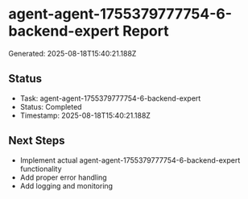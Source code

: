 # agent-agent-1755379777754-6-backend-expert Report

Generated: 2025-08-18T15:40:21.188Z

## Status
- Task: agent-agent-1755379777754-6-backend-expert
- Status: Completed
- Timestamp: 2025-08-18T15:40:21.188Z

## Next Steps
- Implement actual agent-agent-1755379777754-6-backend-expert functionality
- Add proper error handling
- Add logging and monitoring
